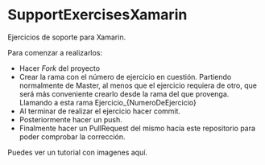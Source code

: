 # SupportExercisesXamarin

Ejercicios de soporte para Xamarin. 

Para comenzar a realizarlos:

- Hacer *Fork* del proyecto
- Crear la rama con el número de ejercicio en cuestión. Partiendo normalmente de Master, al menos que el ejercicio requiera de otro, que será más conveniente crearlo desde la rama del que provenga. Llamando a esta rama Ejercicio_{NumeroDeEjercicio}
- Al terminar de realizar el ejercicio hacer commit.
- Posteriormente hacer un push.
- Finalmente hacer un PullRequest del mismo hacía este repositorio para poder comprobar la corrección.

Puedes ver un tutorial con imagenes aquí.
